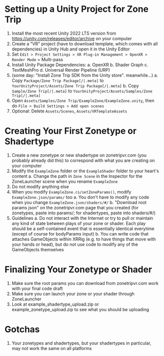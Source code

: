 # Setting up a Unity Project for Zone Trip

1. Install the most recent Unity 2022 LTS version from https://unity.com/releases/editor/archive on your computer
2. Create a "VR" project (have to download template, which comes with all dependencies) in Unity Hub and open it in the Unity Editor
3. Set `Edit > Project Settings > XR Plug-in Management > OpenXR > Render Mode` = Multi-pass
3. Install Unity Package Dependencies:
    a. OpenXR
    b. Shader Graph
    c. TextMeshPro
    d. Universal Render Pipeline (URP)
4. (some day: "Install Zone Trip SDK from the Unity store". meanwhile...)
    a. Copy `Package/Zone Trip Package[/|.meta]` to `YourUnityProject/Assets/Zone Trip Package[/|.meta]`
    b. Copy `Sample/Zone Trip[/|.meta]` to `YourUnityProject/Assets/Samples/Zone Trip[/|.meta]`
5. Open `Assets/Samples/Zone Trip/ExampleZone/ExampleZone.unity`, then do `File > Build Settings > Add open scenes`
6. Optional: Delete `Assets/Scenes`, `Assets/VRTemplateAssets`

# Creating Your First Zonetype or Shadertype

1. Create a new zonetype or new shadertype on zonetripvr.com (you probably already did this) to correspond with what you are creating on your computer
2. Modify the `ExampleZone` folder or the `ExampleShader` folder to your heart's content
    a. Change the path in `Zone Scene` in the Inspector for the ZoneLauncher scene when you rename `ExampleZone`
3. Do not modify anything else
4. When you modify `ExampleZone.cs/setZoneParams()`, modify `ExampleZone.json/params/` too
    a. You don't have to modify any code when you change `ExampleZone.json/shaders/#/`
    b. "Download root params json" on the zonetripvr.com page that you created (for zonetypes, paste into params/; for shadertypes, paste into shaders/#/)
5. Guidelines
    a. Do not interact with the Internet or try to pull or maintain any kind of state between plays of your zone or shader. Each play should be a self-contained event that is essentially identical everytime (except of course for bodyParams input)
    b. You can write code that attaches GameObjects within XRRig (e.g. to have things that move with your hands or head), but do not use code to modify any of the GameObjects themselves

# Finalizing Your Zonetype or Shader

1. Make sure the root params you can download from zonetripvr.com work with your final code draft
2. Make sure you can launch your zone or your shader through ZoneLauncher
3. Look at example_shadertype_upload.zip or example_zonetype_upload.zip to see what you should be uploading

# Gotchas

1. Your zonetypes and shadertypes, but your shadertypes in particular, may not work the same on all platforms
